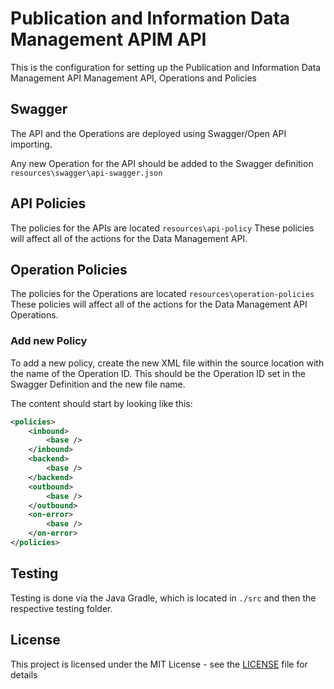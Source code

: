 #  Publication and Information Data Management APIM API

This is the configuration for setting up the Publication and Information Data Management API Management API, Operations and Policies


## Swagger

The API and the Operations are deployed using Swagger/Open API importing.

Any new Operation for the API should be added to the Swagger definition `resources\swagger\api-swagger.json`

## API Policies

The policies for the APIs are located `resources\api-policy`
These policies will affect all of the actions for the Data Management API.

## Operation Policies

The policies for the Operations are located `resources\operation-policies`
These policies will affect all of the actions for the Data Management API Operations.

### Add new Policy
To add a new policy, create the new XML file within the source location with the name of the Operation ID.
This should be the Operation ID set in the Swagger Definition and the new file name.

The content should start by looking like this:
```XML
<policies>
    <inbound>
        <base />
    </inbound>
    <backend>
        <base />
    </backend>
    <outbound>
        <base />
    </outbound>
    <on-error>
        <base />
    </on-error>
</policies>
```

## Testing

Testing is done via the Java Gradle, which is located in `./src` and then the respective testing folder.

## License

This project is licensed under the MIT License - see the [LICENSE](LICENSE) file for details
